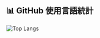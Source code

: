 ## 📊 GitHub 使用言語統計

![Top Langs](https://github-readme-stats-sentitsu.vercel.app/api/top-langs/?username=sentitsu&count_private=true&layout=compact)
